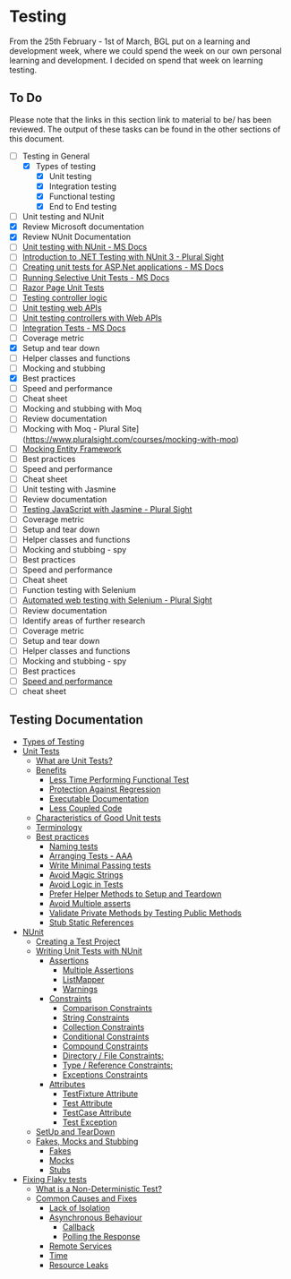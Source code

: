 # Testing
From the 25th February - 1st of March, BGL put on a learning and development week, where we could spend the week on our own personal learning and development. I decided on spend that week on learning testing.

## To Do
Please note that the links in this section link to material to be/ has been reviewed. The output of these tasks can be found in the other sections of this document.

- [ ] Testing in General
  - [x] Types of testing
    - [x] Unit testing
    - [x] Integration testing
    - [x] Functional testing
    - [x] End to End testing
- [ ] Unit testing and NUnit
 - [x] Review Microsoft documentation
 - [x] Review NUnit Documentation
 - [ ] [Unit testing with NUnit - MS Docs](https://docs.microsoft.com/en-gb/dotnet/core/testing/unit-testing-with-nunit?view=aspnetcore-2.2)
 - [ ] [Introduction to .NET Testing with NUnit 3 - Plural Sight](https://www.pluralsight.com/courses/nunit-3-dotnet-testing-introduction)
  - [ ] [Creating unit tests for ASP.Net applications - MS Docs](https://docs.microsoft.com/en-us/aspnet/mvc/overview/older-versions-1/unit-testing/creating-unit-tests-for-asp-net-mvc-applications-cs )
 - [ ] [Running Selective Unit Tests - MS Docs](https://docs.microsoft.com/en-gb/dotnet/core/testing/selective-unit-tests?view=aspnetcore-2.2)
 - [ ] [Razor Page Unit Tests](https://docs.microsoft.com/en-gb/aspnet/core/test/razor-pages-tests?view=aspnetcore-2.2)
 - [ ] [Testing controller logic](https://docs.microsoft.com/en-gb/aspnet/core/mvc/controllers/testing?view=aspnetcore-2.2)
 - [ ] [Unit testing web APIs](https://docs.microsoft.com/en-us/aspnet/web-api/overview/testing-and-debugging/unit-testing-with-aspnet-web-api)
 - [ ] [Unit testing controllers with Web APIs](https://docs.microsoft.com/en-us/aspnet/web-api/overview/testing-and-debugging/unit-testing-controllers-in-web-api)
  - [ ] [Integration Tests - MS Docs](https://docs.microsoft.com/en-gb/aspnet/core/test/integration-tests?view=aspnetcore-2.2)
 - [ ] Coverage metric
 - [x] Setup and tear down
 - [ ] Helper classes and functions
 - [ ] Mocking and stubbing
 - [x] Best practices
 - [ ] Speed and performance
 - [ ] Cheat sheet
- [ ] Mocking and stubbing with Moq
 - [ ] Review documentation
 - [ ] Mocking with Moq - Plural Site](https://www.pluralsight.com/courses/mocking-with-moq)
 - [ ] [Mocking Entity Framework](https://docs.microsoft.com/en-us/aspnet/web-api/overview/testing-and-debugging/unit-testing-controllers-in-web-api)
 - [ ] Best practices
 - [ ] Speed and performance
 - [ ] Cheat sheet
- [ ] Unit testing with Jasmine
 - [ ] Review documentation
 - [ ] [Testing JavaScript with Jasmine - Plural Sight ](https://www.pluralsight.com/courses/javascript-jasmine-typescript)
 - [ ] Coverage metric
 - [ ] Setup and tear down
 - [ ] Helper classes and functions
 - [ ] Mocking and stubbing - spy
 - [ ] Best practices
 - [ ] Speed and performance
 - [ ] Cheat sheet
- [ ] Function testing with Selenium
 - [ ] [Automated web testing with Selenium - Plural Sight](https://www.pluralsight.com/courses/selenium)
 - [ ] Review documentation
 - [ ] Identify areas of further research
 - [ ] Coverage metric
 - [ ] Setup and tear down
 - [ ] Helper classes and functions
 - [ ] Mocking and stubbing - spy
 - [ ] Best practices
 - [ ] [Speed and performance](https://seleniumjava.com/2015/12/12/how-to-make-selenium-webdriver-scripts-faster/)
 - [ ] cheat sheet

## Testing Documentation
* [Types of Testing](/Notes/testing-types.md)
* [Unit Tests](/Notes/Unit-Tests.md)
  * [What are Unit Tests?](/Notes/Unit-Tests.md#what-are-unit-tests-)
  * [Benefits](/Notes/Unit-Tests.md#benefits)
    + [Less Time Performing Functional Test](/Notes/Unit-Tests.md#less-time-performing-functional-test)
    + [Protection Against Regression](/Notes/Unit-Tests.md#protection-against-regression)
    + [Executable Documentation](/Notes/Unit-Tests.md#executable-documentation)
    + [Less Coupled Code](/Notes/Unit-Tests.md#less-coupled-code)
  * [Characteristics of Good Unit tests](/Notes/Unit-Tests.md#characteristics-of-good-unit-tests)
  * [Terminology](/Notes/Unit-Tests.md#terminology)
  * [Best practices](/Notes/Unit-Tests.md#best-practices)
    + [Naming tests](/Notes/Unit-Tests.md#naming-tests)
    + [Arranging Tests - AAA](/Notes/Unit-Tests.md#arranging-tests---aaa)
    + [Write Minimal Passing tests](/Notes/Unit-Tests.md#write-minimal-passing-tests)
    + [Avoid Magic Strings](/Notes/Unit-Tests.md#avoid-magic-strings)
    + [Avoid Logic in Tests](/Notes/Unit-Tests.md#avoid-logic-in-tests)
    + [Prefer Helper Methods to Setup and Teardown](/Notes/Unit-Tests.md#prefer-helper-methods-to-setup-and-teardown)
    + [Avoid Multiple asserts](/Notes/Unit-Tests.md#avoid-multiple-asserts)
    + [Validate Private Methods by Testing Public Methods](#validate-private-methods-by-testing-public-methods)
    + [Stub Static References](#stub-static-references)
* [NUnit](/Notes/NUnit.md)
  * [Creating a Test Project](/Notes/NUnit.md#creating-a-test-project)
  * [Writing Unit Tests with NUnit](/Notes/NUnit.md#writing-unit-tests-with-nunit)
    + [Assertions](/Notes/NUnit.md#assertions)
      - [Multiple Assertions](/Notes/NUnit.md#multiple-assertions)
      - [ListMapper](/Notes/NUnit.md#listmapper)
      - [Warnings](/Notes/NUnit.md#warnings)
    + [Constraints](/Notes/NUnit.md#constraints)
      - [Comparison Constraints](/Notes/NUnit.md#comparison-constraints)
      - [String Constraints](/Notes/NUnit.md#string-constraints)
      - [Collection Constraints](/Notes/NUnit.md#collection-constraints)
      - [Conditional Constraints](/Notes/NUnit.md#conditional-constraints)
      - [Compound Constraints](/Notes/NUnit.md#compound-constraints)
      - [Directory / File Constraints:](/Notes/NUnit.md#directory---file-constraints-)
      - [Type / Reference Constraints:](/Notes/NUnit.md#type---reference-constraints-)
      - [Exceptions Constraints](/Notes/NUnit.md#exceptions-constraints)
    + [Attributes](/Notes/NUnit.md#attributes)
      - [TestFixture Attribute](/Notes/NUnit.md#testfixture-attribute)
      - [Test Attribute](/Notes/NUnit.md#test-attribute)
      - [TestCase Attribute](/Notes/NUnit.md#testcase-attribute)
      - [Test Exception](/Notes/NUnit.md#test-exception)
  * [SetUp and TearDown](/Notes/NUnit.md#setup-and-teardown)
  * [Fakes, Mocks and Stubbing](/Notes/NUnit.md#fakes--mocks-and-stubbing)
    + [Fakes](/Notes/NUnit.md#fakes)
    + [Mocks](/Notes/NUnit.md#mocks)
    + [Stubs](/Notes/NUnit.md#stubs)
* [Fixing Flaky tests](/Notes/Non-Deterministic-Tests.md)
  * [What is a Non-Deterministic Test?](#what-is-a-non-deterministic-test-)
  * [Common Causes and Fixes](#common-causes-and-fixes)
    + [Lack of Isolation](#lack-of-isolation)
    + [Asynchronous Behaviour](#asynchronous-behaviour)
      - [Callback](#callback)
      - [Polling the Response](#polling-the-response)
    + [Remote Services](#remote-services)
    + [Time](#time)
    + [Resource Leaks](#resource-leaks)
